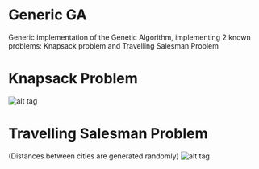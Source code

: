 # Generic GA
Generic implementation of the Genetic Algorithm, implementing 2 known problems: Knapsack problem and Travelling Salesman Problem


# Knapsack Problem

![alt tag](https://i.imgur.com/irxHf0P.png)
# Travelling Salesman Problem
(Distances between cities are generated randomly)
![alt tag](https://i.imgur.com/SZk0G5k.png)

